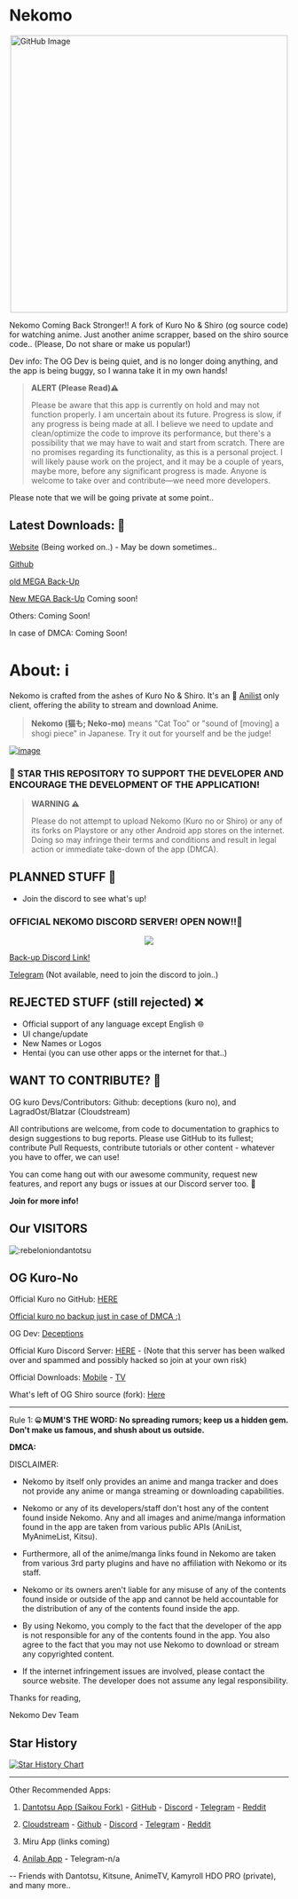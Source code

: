 # Nekomo

<div style="display: flex; justify-content: center;">
    <img src="https://github.com/MarshMeadow/Nekomo/assets/88599122/61d417ce-dc5b-4f21-860a-10ff02ab26c9" alt="GitHub Image" width="500">
</div>

Nekomo Coming Back Stronger!! A fork of Kuro No & Shiro (og source code) for watching anime. Just another anime scrapper, based on the shiro source code.. (Please, Do not share or make us popular!)

Dev info: The OG Dev is being quiet, and is no longer doing anything, and the app is being buggy, so I wanna take it in my own hands! 

> **ALERT (Please Read)⚠️**
> 
> Please be aware that this app is currently on hold and may not function properly. I am uncertain about its future. Progress is slow, if any progress is being made at all. I believe we need to update and clean/optimize the code to improve its performance, but there's a possibility that we may have to wait and start from scratch. There are no promises regarding its functionality, as this is a personal project. I will likely pause work on the project, and it may be a couple of years, maybe more, before any significant progress is made. Anyone is welcome to take over and contribute—we need more developers.

Please note that we will be going private at some point..

**Latest Downloads: 🔻**
----
[Website](https://nekomoapp.neocities.org/) (Being worked on..) - May be down sometimes..

<i class="fa fa-github" style="font-size:48px;color:red"></i> [Github](https://github.com/Nekomo-App/Nekomo/releases)

[old MEGA Back-Up]()

[New MEGA Back-Up]() Coming soon!

Others: Coming Soon!

In case of DMCA: Coming Soon!

# **About: ℹ️**

Nekomo is crafted from the ashes of Kuro No & Shiro. It's an 🎌 [Anilist](https://anilist.co/) only client, offering the ability to stream and download Anime.

> **Nekomo (猫も; Neko-mo)** means "Cat Too" or "sound of [moving] a shogi piece" in Japanese. Try it out for yourself and be the judge!

[![image](https://github.com/MarshMeadow/Nekomo/assets/88599122/e9eeda3c-dc8f-46e5-84f3-bae4cc551d28)](https://ko-fi.com/marshmeadow)

### 🚀 STAR THIS REPOSITORY TO SUPPORT THE DEVELOPER AND ENCOURAGE THE DEVELOPMENT OF THE APPLICATION!

> **WARNING ⚠️**
> 
> Please do not attempt to upload Nekomo (Kuro no or Shiro) or any of its forks on Playstore or any other Android app stores on the internet. Doing so may infringe their terms and conditions and result in legal action or immediate take-down of the app (DMCA).

## PLANNED STUFF 📝

- Join the discord to see what's up! 

### OFFICIAL NEKOMO DISCORD SERVER! OPEN NOW!!🚀

<p align="center">
   <a href="https://discord.com/invite/E4Ezmgg7Ka">
      <img src="https://invidget.switchblade.xyz/E4Ezmgg7Ka">
   </a>
</p>

[Back-up Discord Link!](https://discord.com/invite/E4Ezmgg7Ka)

[Telegram]() (Not available, need to join the discord to join..)

## REJECTED STUFF (still rejected) ❌

- Official support of any language except English 🌐
- UI change/update
- New Names or Logos
- Hentai (you can use other apps or the internet for that..)

## WANT TO CONTRIBUTE? 🤝

OG kuro Devs/Contributors: Github: deceptions (kuro no), and LagradOst/Blatzar (Cloudstream)

All contributions are welcome, from code to documentation to graphics to design suggestions to bug reports. Please use GitHub to its fullest; contribute Pull Requests, contribute tutorials or other content - whatever you have to offer, we can use!

You can come hang out with our awesome community, request new features, and report any bugs or issues at our Discord server too. 📣

**Join for more info!**

## Our VISITORS

<img src="https://count.getloli.com/get/@:marshmeadownekomo" alt=":rebeloniondantotsu" />

OG Kuro-No
----

Official Kuro no GitHub: [HERE](https://github.com/deceptions/no)

[Official kuro no backup just in case of DMCA :)](https://gitee.com/deceptionss/no)

OG Dev: [Deceptions](https://github.com/deceptions)

Official Kuro Discord Server: [HERE](https://discord.gg/YgeFkTMmxh) - (Note that this server has been walked over and spammed and possibly hacked so join at your own risk)

Official Downloads:
[Mobile](https://github.com/deceptions/no/releases/download/2.2.3/2.2.3.apk) - [TV](https://github.com/deceptions/no/releases/download/2.2.3/2.2.3-TV.apk)

What's left of OG Shiro source (fork): [Here](https://github.com/MarshMeadow/shiro-app)

----

Rule 1: **🤐 MUM'S THE WORD:
   No spreading rumors; keep us a hidden gem. Don't make us famous, and shush about us outside.**

**DMCA:**

DISCLAIMER:

- Nekomo by itself only provides an anime and manga tracker and does not provide any anime or manga streaming or downloading capabilities.

- Nekomo or any of its developers/staff don't host any of the content found inside Nekomo. Any and all images and anime/manga information found in the app are taken from various public APIs (AniList, MyAnimeList, Kitsu).

- Furthermore, all of the anime/manga links found in Nekomo are taken from various 3rd party plugins and have no affiliation with Nekomo or its staff.

- Nekomo or its owners aren't liable for any misuse of any of the contents found inside or outside of the app and cannot be held accountable for the distribution of any of the contents found inside the app.

- By using Nekomo, you comply to the fact that the developer of the app is not responsible for any of the contents found in the app. You also agree to the fact that you may not use Nekomo to download or stream any copyrighted content.

- If the internet infringement issues are involved, please contact the source website. The developer does not assume any legal responsibility.

Thanks for reading,

Nekomo Dev Team

## Star History

[![Star History Chart](https://api.star-history.com/svg?repos=Nekomo-App/Nekomo&type=Date)](https://star-history.com/#Nekomo-App/Nekomo&Date)

----

Other Recommended Apps: 

1. [Dantotsu App (Saikou Fork)](https://dantotsu.app/) - [GitHub](https://github.com/rebelonion/Dantotsu) - [Discord](https://discord.com/invite/4HPZ5nAWwM) - [Telegram](https://t.me/+gzBCQExtLQo1YTNh) - [Reddit](https://www.reddit.com/r/dantotsu/) 

2. [Cloudstream](https://cloudstream-on-fleek-co.ipns.dweb.link/) - [Github](https://github.com/recloudstream/cloudstream) - [Discord](https://discord.gg/5Hus6fM) - [Telegram](https://t.me/s/Cloudstream3?before=14) - [Reddit](https://t.me/s/Cloudstream3?before=14)

3. Miru App (links coming)

4. [Anilab App](https://anilab.to/) - Telegram-n/a

-- Friends with Dantotsu, Kitsune, AnimeTV, Kamyroll HDO PRO (private), and many more..
